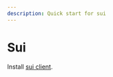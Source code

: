 ```yaml
---
description: Quick start for sui
---
```


# Sui

Install [sui client](https://docs.sui.io/references/cli/client).
